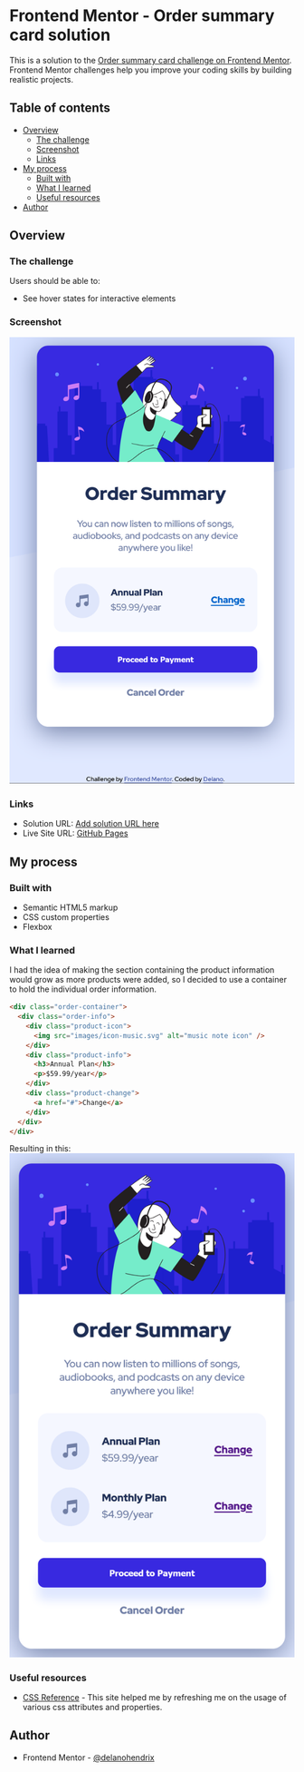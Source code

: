 # Frontend Mentor - Order summary card solution

This is a solution to the [Order summary card challenge on Frontend Mentor](https://www.frontendmentor.io/challenges/order-summary-component-QlPmajDUj). Frontend Mentor challenges help you improve your coding skills by building realistic projects.

## Table of contents

- [Overview](#overview)
  - [The challenge](#the-challenge)
  - [Screenshot](#screenshot)
  - [Links](#links)
- [My process](#my-process)
  - [Built with](#built-with)
  - [What I learned](#what-i-learned)
  - [Useful resources](#useful-resources)
- [Author](#author)

## Overview

### The challenge

Users should be able to:

- See hover states for interactive elements

### Screenshot

![Screenshot](/screenshot.png)

### Links

- Solution URL: [Add solution URL here](https://your-solution-url.com)
- Live Site URL: [GitHub Pages](https://delanohendrix.github.io/Order-Summary-Component/)

## My process

### Built with

- Semantic HTML5 markup
- CSS custom properties
- Flexbox

### What I learned

I had the idea of making the section containing the product information would grow as more products were added, so I decided to use a container to hold the individual order information.

```html
<div class="order-container">
  <div class="order-info">
    <div class="product-icon">
      <img src="images/icon-music.svg" alt="music note icon" />
    </div>
    <div class="product-info">
      <h3>Annual Plan</h3>
      <p>$59.99/year</p>
    </div>
    <div class="product-change">
      <a href="#">Change</a>
    </div>
  </div>
</div>
```

Resulting in this:
![Screenshot2](/screenshot2.png)

### Useful resources

- [CSS Reference](https://cssreference.io/) - This site helped me by refreshing me on the usage of various css attributes and properties.

## Author

- Frontend Mentor - [@delanohendrix](https://www.frontendmentor.io/profile/delanohendrix)
